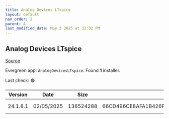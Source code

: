 ```yaml
---
title: Analog Devices LTspice
layout: default
nav_order: 2
parent: A
last_modified_date: May 3 2025 at 12:32 PM
---
```


## Analog Devices LTspice

[Source](https://www.analog.com/en/resources/design-tools-and-calculators/ltspice-simulator.html)

Evergreen app: `AnalogDevicesLTspice`. Found **1** installer.

Last check: 🟢

| Version  | Date       | Size      | Sha256                                                           | Type | URI                                                                                                                  |
| -------- | ---------- | --------- | ---------------------------------------------------------------- | ---- | -------------------------------------------------------------------------------------------------------------------- |
| 24.1.8.1 | 02/05/2025 | 136524288 | 66CD496CE8AFA1B426F751E90377341A840B43E2680228246B56056EB17F8E05 | msi  | [https://LTspice.analog.com/download/24.1.8/LTspice64.msi](https://LTspice.analog.com/download/24.1.8/LTspice64.msi) |
